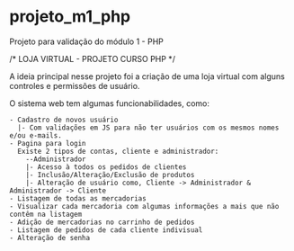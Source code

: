 # projeto_m1_php
Projeto para validação do módulo 1 - PHP

  /* LOJA VIRTUAL - PROJETO CURSO PHP */
    
  A ideia principal nesse projeto foi a criação de uma loja virtual com alguns controles e permissões de usuário.
    
  O sistema web tem algumas funcionabilidades, como:
  
    - Cadastro de novos usuário    
      |- Com validações em JS para não ter usuários com os mesmos nomes e/ou e-mails.      
    - Pagina para login
      Existe 2 tipos de contas, cliente e administrador:
        --Administrador
        |- Acesso à todos os pedidos de clientes
        |- Inclusão/Alteração/Exclusão de produtos
        |- Alteração de usuário como, Cliente -> Administrador & Administrador -> Cliente
    - Listagem de todas as mercadorias
    - Visualizar cada mercadoria com algumas informações a mais que não contêm na listagem
    - Adição de mercadorias no carrinho de pedidos
    - Listagem de pedidos de cada cliente indivisual
    - Alteração de senha
